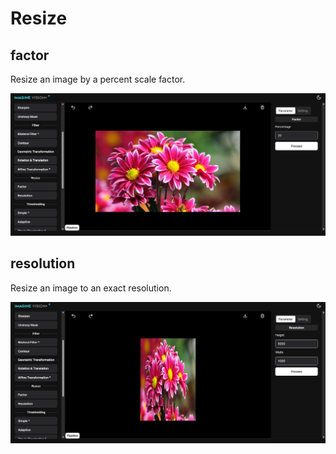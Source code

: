 # **Resize**

## factor

Resize an image by a percent scale factor.

![logo](_media/BasicFunction/Resize/Factor/factor.png)

## resolution

Resize an image to an exact resolution.

![logo](_media/BasicFunction/Resize/Resolution/resolution.png)

